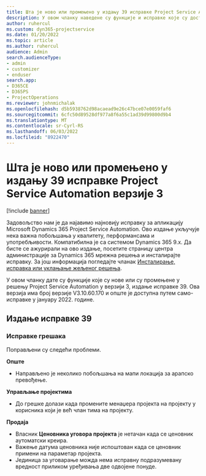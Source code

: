 ```yaml
---
title: Шта је ново или промењено у издању 39 исправке Project Service Automation верзије 3
description: У овом чланку наведене су функције и исправке које су доступне у издању 39 исправке услуге Microsoft Dynamics 365 Project Service Automation верзије 3.
author: ruhercul
ms.custom: dyn365-projectservice
ms.date: 01/20/2022
ms.topic: article
ms.author: ruhercul
audience: Admin
search.audienceType:
- admin
- customizer
- enduser
search.app:
- D365CE
- D365PS
- ProjectOperations
ms.reviewer: johnmichalak
ms.openlocfilehash: d5b5938762d98acaead9e26c47bce07e0059faf6
ms.sourcegitcommit: 6cfc50d89528df977a8f6a55c1ad39d99800d9b4
ms.translationtype: MT
ms.contentlocale: sr-Cyrl-RS
ms.lasthandoff: 06/03/2022
ms.locfileid: "8922470"
---
```

# <a name="whats-new-or-changed-in-project-service-automation-update-release-39-v3"></a>Шта је ново или промењено у издању 39 исправке Project Service Automation верзије 3

[!include [banner](../includes/psa-now-project-operations.md)]

Задовољство нам је да најавимо најновију исправку за апликацију Microsoft Dynamics 365 Project Service Automation. Ово издање укључује нека важна побољшања у квалитету, перформансама и употребљивости. Компатибилна је са системом Dynamics 365 9.x. Да бисте се ажурирали на ово издање, посетите страницу центра администрације за Dynamics 365 мрежна решења и инсталирајте исправку. За још информација погледајте чланак [Инсталирање, исправка или уклањање жељеног решења](/power-platform/admin/install-remove-preferred-solution).

У овом чланку дате су функције које су нове или су промењене у решењу Project Service Automation у верзији 3, издање исправке 39. Ова верзија има број верзије V3.10.60.170 и опште је доступна путем само-исправке у јануару 2022. године.

## <a name="update-release-39"></a>Издање исправке 39

### <a name="bug-fixes"></a>Исправке грешака

Поправљени су следећи проблеми.

**Опште**

- Направљено је неколико побољшања на мапи локација за арапско превођење.

**Управљање пројектима**

- До грешке долази када промените менаџера пројекта на пројекту у корисника који је већ члан тима на пројекту.

**Продаја**

- Власник **Ценовника уговора пројекта** је нетачан када се ценовник аутоматски креира. 
- Важење датума ценовника није испоштован када се ценовник примени на параметар пројекта.
- Јединица за уговарање можда нема исправну подразумевану вредност приликом уређивања две одвојене понуде.
